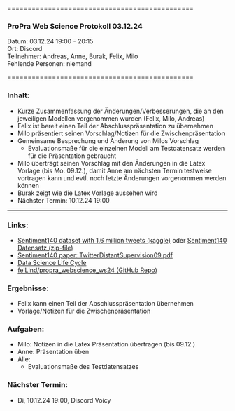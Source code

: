 
==============================================

### ProPra Web Science Protokoll 03.12.24

Datum: 03.12.24 19:00 - 20:15  
Ort: Discord  
Teilnehmer: Andreas, Anne, Burak, Felix, Milo  
Fehlende Personen: niemand

==============================================


### Inhalt:
- Kurze Zusammenfassung der Änderungen/Verbesserungen, die an den jeweiligen Modellen vorgenommen wurden (Felix, Milo, Andreas)
- Felix ist bereit einen Teil der Abschlusspräsentation zu übernehmen
- Milo präsentiert seinen Vorschlag/Notizen für die Zwischenpräsentation
- Gemeinsame Besprechung und Änderung von Milos Vorschlag
	- Evaluationsmaße für die einzelnen Modell am Testdatensatz werden für die Präsentation gebraucht
- Milo überträgt seinen Vorschlag mit den Änderungen in die Latex Vorlage (bis Mo. 09.12.), damit Anne am nächsten Termin testweise vortragen kann und evtl. noch letzte Änderungen vorgenommen werden können
- Burak zeigt wie die Latex Vorlage aussehen wird
- Nächster Termin: 10.12.24 19:00


---------------------------------------------


### Links:
- [Sentiment140 dataset with 1.6 million tweets (kaggle)](https://www.kaggle.com/datasets/kazanova/sentiment140/code?datasetId=2477&sortBy=commentCount) oder [Sentiment140 Datensatz (zip-file)](https://www.google.com/url?q=https%3A%2F%2Fcs.stanford.edu%2Fpeople%2Falecmgo%2Ftrainingandtestdata.zip)
- [Sentiment140 paper: TwitterDistantSupervision09.pdf](https://www-cs.stanford.edu/people/alecmgo/papers/TwitterDistantSupervision09.pdf)
- [Data Science Life Cycle](Data_Science_Life_Cycle.png)
- [felLind/propra_webscience_ws24 (GitHub Repo)](https://github.com/felLind/propra_webscience_ws24/tree/main)

### Ergebnisse:
- Felix kann einen Teil der Abschlusspräsentation übernehmen
- Vorlage/Notizen für die Zwischenpräsentation

### Aufgaben:
- Milo: Notizen in die Latex Präsentation übertragen (bis 09.12.)
- Anne: Präsentation üben
- Alle: 
	- Evaluationsmaße des Testdatensatzes

### Nächster Termin: 
- Di, 10.12.24 19:00, Discord Voicy


